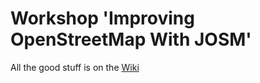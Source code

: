 # Workshop 'Improving OpenStreetMap With JOSM'

All the good stuff is on the [Wiki](https://github.com/mvexel/improving-openstreetmap-with-josm/wiki)
